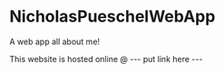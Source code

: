 # NicholasPueschelWebApp
A web app all about me!

This website is hosted online @ --- put link here ---
